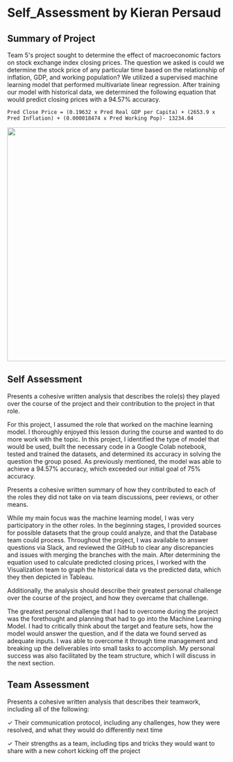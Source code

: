# Self_Assessment by Kieran Persaud

## Summary of Project
Team 5's project sought to determine the effect of macroeconomic factors on stock exchange index closing prices. The question we asked is could we determine the stock price of any particular time based on the relationship of inflation, GDP, and working population? We utilized a supervised machine learning model that performed multivariate linear regression. After training our model with historical data, we determined the following equation that would predict closing prices with a 94.57% accuracy.

```Pred Close Price = (0.19632 x Pred Real GDP per Capita) + (2653.9 x Pred Inflation) + (0.000018474 x Pred Working Pop)- 13234.04```

<img width="538" src="https://user-images.githubusercontent.com/84286467/141700316-bb203acb-6b6e-44da-abfb-41f27419c3c8.png"/>

## Self Assessment
Presents a cohesive written analysis that describes the role(s) they played over the course of the project and their contribution to the project in that role. 

For this project, I assumed the role that worked on the machine learning model. I thoroughly enjoyed this lesson during the course and wanted to do more work with the topic. In this project, I identified the type of model that would be used, built the necessary code in a Google Colab notebook, tested and trained the datasets, and determined its accuracy in solving the question the group posed. As previously mentioned, the model was able to achieve a 94.57% accuracy, which exceeded our initial goal of 75% accuracy.


Presents a cohesive written summary of how they contributed to each of the roles they did not take on via team discussions, peer reviews, or other means. 

While my main focus was the machine learning model, I was very participatory in the other roles. In the beginning stages, I provided sources for possible datasets that the group could analyze, and that the Database team could process. Throughout the project, I was available to answer questions via Slack, and reviewed the GitHub to clear any discrepancies and issues with merging the branches with the main. After determining the equation used to calculate predicted closing prices, I worked with the Visualization team to graph the historical data vs the predicted data, which they then depicted in Tableau.

Additionally, the analysis should describe their greatest personal challenge over the course of the project, and how they overcame that challenge.

The greatest personal challenge that I had to overcome during the project was the forethought and planning that had to go into the Machine Learning Model. I had to critically think about the target and feature sets, how the model would answer the question, and if the data we found served as adequate inputs. I was able to overcome it through time management and breaking up the deliverables into small tasks to accomplish. My personal success was also facilitated by the team structure, which I will discuss in the next section.

## Team Assessment 
Presents a cohesive written analysis that describes their teamwork, including all of the following: 

✓ Their communication protocol, including any challenges, how they were resolved, and what they would do differently next time 

✓ Their strengths as a team, including tips and tricks they would want to share with a new cohort kicking off the project

